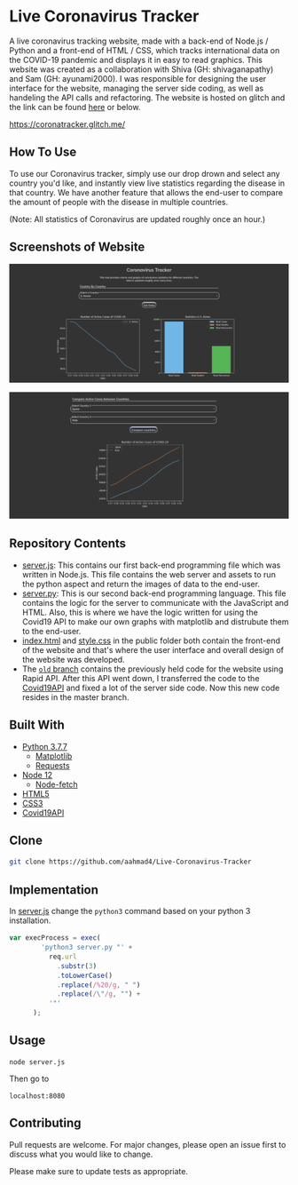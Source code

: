 # Live Coronavirus Tracker
A live coronavirus tracking website, made with a back-end of Node.js / Python and a front-end of HTML / CSS, which tracks international data on the COVID-19 pandemic and displays it in easy to read graphics. This website was created as a collaboration with Shiva (GH: shivaganapathy) and Sam (GH: ayunami2000). I was responsible for designing the user interface for the website, managing the server side coding, as well as handeling the API calls and refactoring. The website is hosted on glitch and the link can be found [here](https://coronatracker.glitch.me/) or below.

https://coronatracker.glitch.me/

## How To Use
To use our Coronavirus tracker, simply use our drop drown and select any country you'd like, and instantly view live statistics regarding the disease in that country. We have another feature that allows the end-user to compare the amount of people with the disease in multiple countries.

(Note: All statistics of Coronavirus are updated roughly once an hour.)


## Screenshots of Website

![](screenshot1.png)

![](screenshot2.png)

## Repository Contents
* [server.js](https://github.com/aahmad4/Live-Coronavirus-Tracker/blob/master/server.js): This contains our first back-end programming file which was written in Node.js. This file contains the web server and assets to run the python aspect and return the images of data to the end-user.
* [server.py](https://github.com/aahmad4/Live-Coronavirus-Tracker/blob/master/server.py): This is our second back-end programming language. This file contains the logic for the server to communicate with the JavaScript and HTML. Also, this is where we have the logic written for using the Covid19 API to make our own graphs with matplotlib and distrubute them to the end-user.
* [index.html](https://github.com/aahmad4/Live-Coronavirus-Tracker/blob/master/public/index.html) and [style.css](https://github.com/aahmad4/Live-Coronavirus-Tracker/blob/master/public/style.css) in the public folder both contain the front-end of the website and that's where the user interface and overall design of the website was developed.
* The [`old` branch](https://github.com/aahmad4/Live-Coronavirus-Tracker/tree/old) contains the previously held code for the website using Rapid API. After this API went down, I transferred the code to the [Covid19API](https://covid19api.com/) and fixed a lot of the server side code. Now this new code resides in the master branch. 

## Built With

* [Python 3.7.7](https://www.python.org/)
   * [Matplotlib](https://matplotlib.org/)
   * [Requests](https://requests.readthedocs.io/en/master/)
* [Node 12](https://nodejs.org/en/)
   * [Node-fetch](https://www.npmjs.com/package/node-fetch)
* [HTML5](https://developer.mozilla.org/en-US/docs/Web/HTML)
* [CSS3](https://developer.mozilla.org/en-US/docs/Archive/CSS3)
* [Covid19API](https://covid19api.com/)

## Clone
```bash
git clone https://github.com/aahmad4/Live-Coronavirus-Tracker
```

## Implementation

In [server.js](https://github.com/aahmad4/Live-Coronavirus-Tracker/blob/master/server.js) change the `python3` command 
based on your python 3 installation. 

```javascript
var execProcess = exec(
        'python3 server.py "' +
          req.url
            .substr(3)
            .toLowerCase()
            .replace(/%20/g, " ")
            .replace(/\"/g, "") +
          '"'
      );
```

## Usage 
```
node server.js
```
Then go to 
```
localhost:8080
```

## Contributing

Pull requests are welcome. For major changes, please open an issue first to discuss what you would like to change.

Please make sure to update tests as appropriate.
